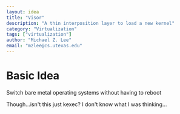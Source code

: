 ```yaml
---
layout: idea
title: "Visor"
description: "A thin interposition layer to load a new kernel"
category: "Virtualization"
tags: ["virtualization"]
author: "Michael Z. Lee"
email: "mzlee@cs.utexas.edu"
---
```


Basic Idea
===

Switch bare metal operating systems without having to reboot

Though...isn't this just kexec?  I don't know what I was thinking...
